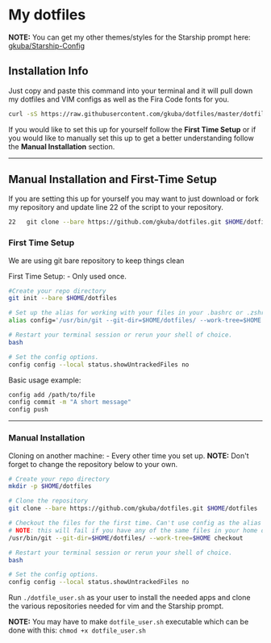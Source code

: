 # My __dotfiles__

__NOTE:__ You can get my other themes/styles for the Starship prompt here: [gkuba/Starship-Config][gkuba/Starship-Config]

[gkuba/Starship-Config]: https://github.com/gkuba/Starship-Configs

## Installation Info

Just copy and paste this command into your terminal and it will pull down my dotfiles and VIM configs as well as the Fira Code fonts for you.

```bash
curl -sS https://raw.githubusercontent.com/gkuba/dotfiles/master/dotfile_user.sh | bash
```

If you would like to set this up for yourself follow the __First Time Setup__ or if you would like to manually set this up to get a better understanding follow the __Manual Installation__ section.

___

## Manual Installation and First-Time Setup

If you are setting this up for yourself you may want to just download or fork my repository and update line 22 of the script to your repository.

```bash
22   git clone --bare https://github.com/gkuba/dotfiles.git $HOME/dotfiles
```

### First Time Setup

We are using git bare repository to keep things clean

First Time Setup: - Only used once.

```bash
#Create your repo directory
git init --bare $HOME/dotfiles

# Set up the alias for working with your files in your .bashrc or .zshrc
alias config='/usr/bin/git --git-dir=$HOME/dotfiles/ --work-tree=$HOME'

# Restart your terminal session or rerun your shell of choice.
bash

# Set the config options.
config config --local status.showUntrackedFiles no
```

Basic usage example:

```bash
config add /path/to/file
config commit -m "A short message"
config push
```

___

### Manual Installation

Cloning on another machine: - Every other time you set up.
__NOTE:__ Don't forget to change the repository below to your own.

```bash
# Create your repo directory
mkdir -p $HOME/dotfiles

# Clone the repository
git clone --bare https://github.com/gkuba/dotfiles.git $HOME/dotfiles

# Checkout the files for the first time. Can't use config as the alias isn't currently set. 
# NOTE: this will fail if you have any of the same files in your home dir such as a .bashrc.
/usr/bin/git --git-dir=$HOME/dotfiles/ --work-tree=$HOME checkout

# Restart your terminal session or rerun your shell of choice.
bash

# Set the config options.
config config --local status.showUntrackedFiles no

```

Run ```./dotfile_user.sh``` as your user to install the needed apps and clone the various repositories needed for vim and the Starship prompt.

__NOTE:__ You may have to make ```dotfile_user.sh``` executable which can be done with this:
```chmod +x dotfile_user.sh```
